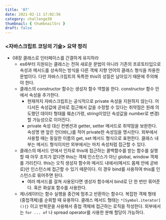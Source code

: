 ```yaml
---
title: '07'
date: 2021-02-11 17:02:56
category: challenge30
thumbnail: { thumbnailSrc }
draft: false
---
```


### <자바스크립트 코딩의 기술> 요약 정리
- 08장 클래스로 인터페이스를 간결하게 유지하라 
    - es6부터 지원되는 클래스는 전혀 새로운 문법이 아니라 기존의 프로토타입으로 속성과 메서드를 상속하는 방식을 다른 객체 지향 언어의 클래스 형식을 차용한 문법이다. 다만 자바스크립트의 독특한 this의 성질은 남아있기 때문에 주의해야 한다. 
    - 클래스의 constructor 함수는 생성자 함수 역할을 한다. constructor 함수 안에서 속성을 추가한다.
        - 현재까지 자바스크립트는 공식적으로 private 속성을 지원하지 않는다. 어디서든 속성값에 곧바로 접근해서 값을 수정할 수 있다는 취약점은 원래 의도했던 데이터 형태를 훼손(가령, string이었던 속성값을 number로 변경)할 가능성으로 이어진다. 
        - private 속성 대신 컨벤션과 getter, setter 메서드로 취약점을 보완한다. 속성명 맨 앞은 언더바(_)를 적어 private한 속성임을 명시한다. 외부에서 사용할 때는 동일한 이름의 get, set 메서드 형식으로 표현한다. 클래스 내부는 메서드 형식이지만 외부에서는 마치 속성처럼 접근할 수 있다. 
    - 클래스의 메서드 안에서 인자로 this에 접근하는 콜백함수를 받는 함수를 실행할 때 아무 조치가 없다면 this는 객체 인스턴스가 아닌 global, window 객체를 가리킨다. this는 오직 생성자 함수와 메서드 내에서(메서드 몸체 안에 곧바로)만 인스턴스에 접근할 수 있기 때문이다. 이 경우 bind를 사용하여 this를 인스턴스로 묶어주면 된다. 
        - 여러 메서드를 걸쳐 사용된다면 생성자 함수에서 bind로 단 한 번만 묶어준다. 혹은 화살표 함수를 사용한다. 
    - 제너레이터는 함수 실행을 중간에 멈추고 반환하는 함수다. 복잡한 객체 형태(중첩객체)를 순회할 때 유용하다. 클래스 메서드 형태는 `*[Symbol.iterator](){}` 이고 반복문을 사용해서 중첩 객체에 접근하는 로직을 작성한다. 외부에서는 `for ... of` 나 spread operator를 사용한 분해 할당이 가능하다.       